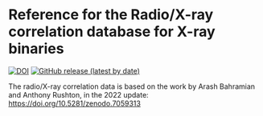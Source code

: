# Reference for the Radio/X-ray correlation database for X-ray binaries

[![DOI](https://zenodo.org/badge/DOI/10.5281/zenodo.7059313.svg)](https://doi.org/10.5281/zenodo.7059313)
[![GitHub release (latest by date)](https://img.shields.io/github/v/release/bersavosh/XRB-LrLx_pub)](https://github.com/bersavosh/XRB-LrLx_pub/releases/tag/v220908)

The radio/X-ray correlation data is based on the work by Arash Bahramian and Anthony Rushton, in the 2022 update: https://doi.org/10.5281/zenodo.7059313